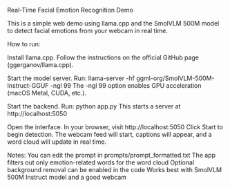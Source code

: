 Real-Time Facial Emotion Recognition Demo

This is a simple web demo using llama.cpp and the SmolVLM 500M model to detect facial emotions from your webcam in real time.

How to run:

Install llama.cpp.
Follow the instructions on the official GitHub page (ggerganov/llama.cpp).

Start the model server.
Run:
llama-server -hf ggml-org/SmolVLM-500M-Instruct-GGUF -ngl 99
The -ngl 99 option enables GPU acceleration (macOS Metal, CUDA, etc.).

Start the backend.
Run:
python app.py
This starts a server at http://localhost:5050

Open the interface.
In your browser, visit http://localhost:5050
Click Start to begin detection.
The webcam feed will start, captions will appear, and a word cloud will update in real time.

Notes:
You can edit the prompt in prompts/prompt_formatted.txt
The app filters out only emotion-related words for the word cloud
Optional background removal can be enabled in the code
Works best with SmolVLM 500M Instruct model and a good webcam
